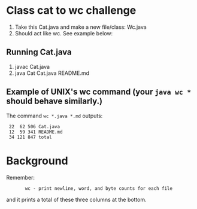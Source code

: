 # Class cat to wc challenge
1. Take this Cat.java and make a new file/class: Wc.java
2. Should act like wc.  See example below:

## Running Cat.java
1. javac Cat.java
2. java Cat Cat.java README.md

## Example of UNIX's wc command (your `java wc *` should behave similarly.)
The command `wc *.java *.md` outputs:
```
 22  62 506 Cat.java
 12  59 341 README.md
 34 121 847 total
```

# Background

Remember: 
```
       wc - print newline, word, and byte counts for each file
```
and it prints a total of these three columns at the bottom.


